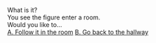 What is it?  
You see the figure enter a room.    
Would you like to...  
[A. Follow it in the room](../the-room/the-room.md)
[B. Go back to the hallway](../Hallway/hallway.md)